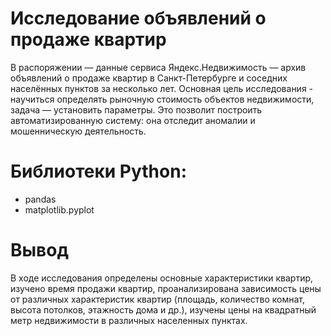 # Исследование объявлений о продаже квартир

В распоряжении — данные сервиса Яндекс.Недвижимость — архив объявлений о продаже квартир в Санкт-Петербурге и соседних населённых пунктов за несколько лет. Основная цель исследования - научиться определять рыночную стоимость объектов недвижимости, задача — установить параметры. Это позволит построить автоматизированную систему: она отследит аномалии и мошенническую деятельность.

# Библиотеки Python:
- pandas
- matplotlib.pyplot

# Вывод
В ходе исследования определены основные характеристики квартир, изучено время продажи квартир, проанализирована зависимость цены от различных характеристик квартир (площадь, количество комнат, высота потолков, этажность дома и др.),  изучены цены на квадратный метр недвижимости в различных населенных пунктах.
